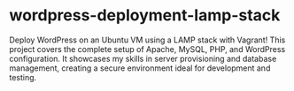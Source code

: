 # wordpress-deployment-lamp-stack
Deploy WordPress on an Ubuntu VM using a LAMP stack with Vagrant! This project covers the complete setup of Apache, MySQL, PHP, and WordPress configuration. It showcases my skills in server provisioning and database management, creating a secure environment ideal for development and testing.
